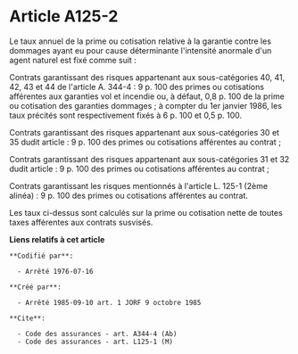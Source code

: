 # Article A125-2

Le taux annuel de la prime ou cotisation relative à la garantie contre les dommages ayant eu pour cause déterminante
l'intensité anormale d'un agent naturel est fixé comme suit :

Contrats garantissant des risques appartenant aux sous-catégories 40, 41, 42, 43 et 44 de l'article A. 344-4 : 9 p. 100 des
primes ou cotisations afférentes aux garanties vol et incendie ou, à défaut, 0,8 p. 100 de la prime ou cotisation des
garanties dommages ; à compter du 1er janvier 1986, les taux précités sont respectivement fixés à 6 p. 100 et 0,5 p. 100.

Contrats garantissant des risques appartenant aux sous-catégories 30 et 35 dudit article : 9 p. 100 des primes ou cotisations
afférentes au contrat ;

Contrats garantissant des risques appartenant aux sous-catégories 31 et 32 dudit article : 9 p. 100 des primes ou cotisations
afférentes au contrat ;

Contrats garantissant les risques mentionnés à l'article L. 125-1 (2ème alinéa) : 9 p. 100 des primes ou cotisations
afférentes au contrat.

Les taux ci-dessus sont calculés sur la prime ou cotisation nette de toutes taxes afférentes aux contrats susvisés.

**Liens relatifs à cet article**

	**Codifié par**:

	  - Arrêté 1976-07-16

	**Créé par**:

	  - Arrêté 1985-09-10 art. 1 JORF 9 octobre 1985

	**Cite**:

	  - Code des assurances - art. A344-4 (Ab)
	  - Code des assurances - art. L125-1 (M)
